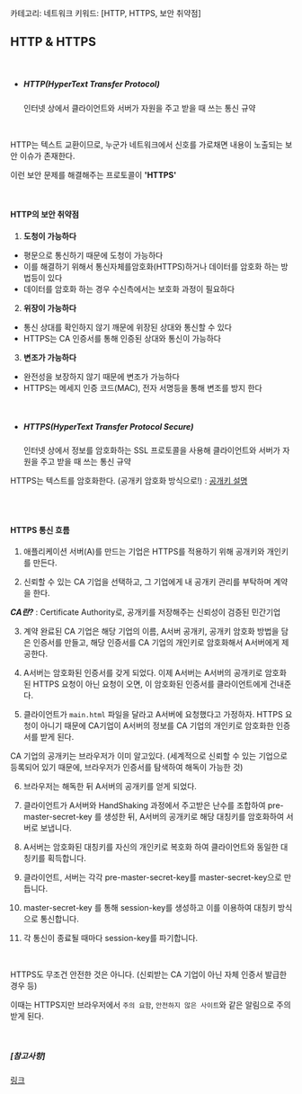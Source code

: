 카테고리: 네트워크
키워드: [HTTP, HTTPS, 보안 취약점]

## HTTP & HTTPS

<br>

- ##### HTTP(HyperText Transfer Protocol)

  인터넷 상에서 클라이언트와 서버가 자원을 주고 받을 때 쓰는 통신 규약

<br>

HTTP는 텍스트 교환이므로, 누군가 네트워크에서 신호를 가로채면 내용이 노출되는 보안 이슈가 존재한다.

이런 보안 문제를 해결해주는 프로토콜이 **'HTTPS'**

<br>

#### HTTP의 보안 취약점

1. **도청이 가능하다**

- 평문으로 통신하기 때문에 도청이 가능하다
- 이를 해결하기 위해서 통신자체를암호화(HTTPS)하거나 데이터를 암호화 하는 방법등이 있다
- 데이터를 암호화 하는 경우 수신측에서는 보호화 과정이 필요하다

2. **위장이 가능하다**

- 통신 상대를 확인하지 않기 깨문에 위장된 상대와 통신할 수 있다
- HTTPS는 CA 인증서를 통해 인증된 상대와 통신이 가능하다

3. **변조가 가능하다**

- 완전성을 보장하지 않기 때문에 변조가 가능하다
- HTTPS는 메세지 인증 코드(MAC), 전자 서명등을 통해 변조를 방지 한다

<br>

- ##### HTTPS(HyperText Transfer Protocol Secure)

  인터넷 상에서 정보를 암호화하는 SSL 프로토콜을 사용해 클라이언트와 서버가 자원을 주고 받을 때 쓰는 통신 규약

HTTPS는 텍스트를 암호화한다. (공개키 암호화 방식으로!) : [공개키 설명](https://github.com/kim6394/tech-interview-for-developer/blob/master/Computer%20Science/Network/%EB%8C%80%EC%B9%AD%ED%82%A4%20%26%20%EA%B3%B5%EA%B0%9C%ED%82%A4.md)

<br>

<br>

#### HTTPS 통신 흐름

1. 애플리케이션 서버(A)를 만드는 기업은 HTTPS를 적용하기 위해 공개키와 개인키를 만든다.

2. 신뢰할 수 있는 CA 기업을 선택하고, 그 기업에게 내 공개키 관리를 부탁하며 계약을 한다.

**_CA란?_** : Certificate Authority로, 공개키를 저장해주는 신뢰성이 검증된 민간기업

3. 계약 완료된 CA 기업은 해당 기업의 이름, A서버 공개키, 공개키 암호화 방법을 담은 인증서를 만들고, 해당 인증서를 CA 기업의 개인키로 암호화해서 A서버에게 제공한다.

4. A서버는 암호화된 인증서를 갖게 되었다. 이제 A서버는 A서버의 공개키로 암호화된 HTTPS 요청이 아닌 요청이 오면, 이 암호화된 인증서를 클라이언트에게 건내준다.

5. 클라이언트가 `main.html` 파일을 달라고 A서버에 요청했다고 가정하자. HTTPS 요청이 아니기 때문에 CA기업이 A서버의 정보를 CA 기업의 개인키로 암호화한 인증서를 받게 된다.

CA 기업의 공개키는 브라우저가 이미 알고있다. (세계적으로 신뢰할 수 있는 기업으로 등록되어 있기 때문에, 브라우저가 인증서를 탐색하여 해독이 가능한 것)

6. 브라우저는 해독한 뒤 A서버의 공개키를 얻게 되었다.

7. 클라이언트가 A서버와 HandShaking 과정에서 주고받은 난수를 조합하여 pre-master-secret-key 를 생성한 뒤, A서버의 공개키로 해당 대칭키를 암호화하여 서버로 보냅니다.

8. A서버는 암호화된 대칭키를 자신의 개인키로 복호화 하여 클라이언트와 동일한 대칭키를 획득합니다.

9. 클라이언트, 서버는 각각 pre-master-secret-key를 master-secret-key으로 만듭니다.

10. master-secret-key 를 통해 session-key를 생성하고 이를 이용하여 대칭키 방식으로 통신합니다.

11. 각 통신이 종료될 때마다 session-key를 파기합니다.

<br>

HTTPS도 무조건 안전한 것은 아니다. (신뢰받는 CA 기업이 아닌 자체 인증서 발급한 경우 등)

이때는 HTTPS지만 브라우저에서 `주의 요함`, `안전하지 않은 사이트`와 같은 알림으로 주의 받게 된다.

<br>

##### [참고사항]

[링크](https://jeong-pro.tistory.com/89)
